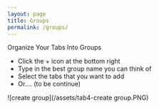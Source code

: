 ```yaml
---
layout: page
title: Groups
permalink: /groups/
---
```


Organize Your Tabs Into Groups

- Click the + icon at the bottom right
- Type in the best group name you can think of
- Select the tabs that you want to add
- Or…. (to be continue)

![create group](/assets/tab4-create group.PNG)
